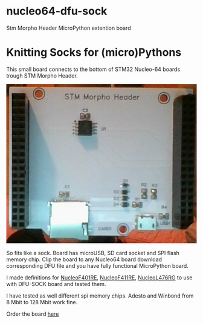 # nucleo64-dfu-sock
Stm Morpho Header MicroPython extention board

  # Knitting Socks for (micro)Pythons
  
This small board connects to the bottom of STM32 Nucleo-64 boards trough STM Morpho Header.

 ![DFU SOCK BOARD](https://github.com/zmech/nucleo64-dfu-sock/blob/master/dfu-sock%20board.jpg)
 
So fits like a sock. Board has microUSB, SD card socket and SPI flash memory chip. Clip the board to
any Nucleo64 board download corresponding DFU file and you have fully functional MicroPython board.

I made definitions for [NucleoF401RE](https://github.com/zmech/NUCLEO_F401RE_DFU_SOCK), [NucleoF411RE](https://github.com/zmech/NUCLEO_F411RE_DFU_SOCK), [NucleoL476RG](https://github.com/zmech/NUCLEO_L476RG_DFU_SOCK) to use with DFU-SOCK board and tested them.

I have tested as well different spi memory chips. Adesto and Winbond from 8 Mbit to 128 Mbit work fine. 

Order the board [here](https://easyeda.com/azhirov/nucleo64-v2-0)
